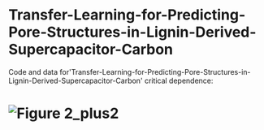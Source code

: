 # Transfer-Learning-for-Predicting-Pore-Structures-in-Lignin-Derived-Supercapacitor-Carbon
Code and data for'Transfer-Learning-for-Predicting-Pore-Structures-in-Lignin-Derived-Supercapacitor-Carbon'
critical dependence:
# ![Figure 2_plus2](https://github.com/user-attachments/assets/b167f8a7-b88c-43b2-9621-dbb83a8242ee)
